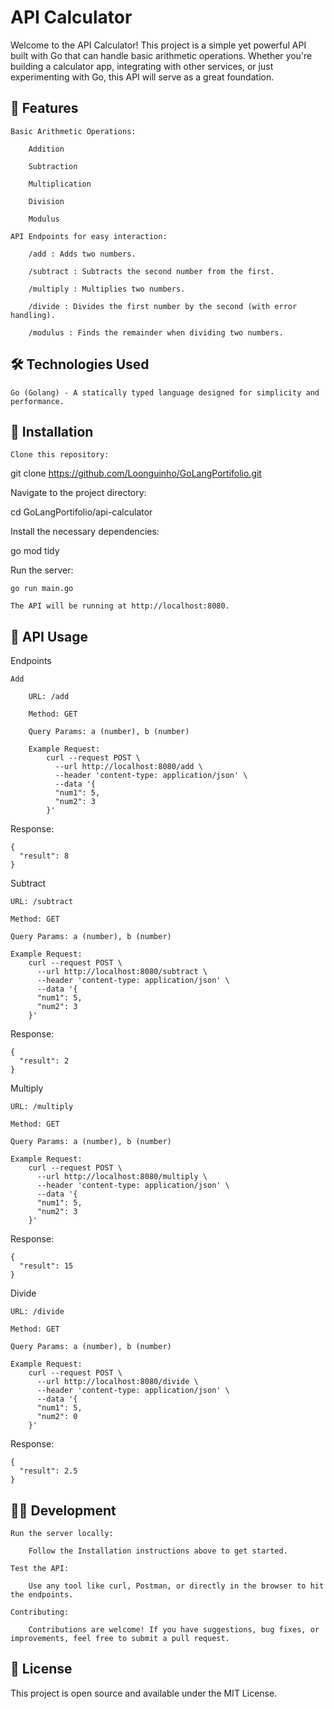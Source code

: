 # API Calculator

Welcome to the API Calculator! This project is a simple yet powerful API built with Go that can handle basic arithmetic operations. Whether you're building a calculator app, integrating with other services, or just experimenting with Go, this API will serve as a great foundation.

## 🚀 Features

    Basic Arithmetic Operations:

        Addition

        Subtraction

        Multiplication

        Division

        Modulus

    API Endpoints for easy interaction:

        /add : Adds two numbers.

        /subtract : Subtracts the second number from the first.

        /multiply : Multiplies two numbers.

        /divide : Divides the first number by the second (with error handling).

        /modulus : Finds the remainder when dividing two numbers.

## 🛠️ Technologies Used

    Go (Golang) - A statically typed language designed for simplicity and performance.

## 🔧 Installation

    Clone this repository:

git clone https://github.com/Loonguinho/GoLangPortifolio.git

Navigate to the project directory:

cd GoLangPortifolio/api-calculator

Install the necessary dependencies:

go mod tidy

Run the server:

    go run main.go

    The API will be running at http://localhost:8080.

## 📡 API Usage
Endpoints

    Add

        URL: /add

        Method: GET

        Query Params: a (number), b (number)

        Example Request:
            curl --request POST \
              --url http://localhost:8080/add \
              --header 'content-type: application/json' \
              --data '{
              "num1": 5,
              "num2": 3
            }'
        


Response:

    {
      "result": 8
    }

Subtract

    URL: /subtract

    Method: GET

    Query Params: a (number), b (number)

    Example Request:
        curl --request POST \
          --url http://localhost:8080/subtract \
          --header 'content-type: application/json' \
          --data '{
          "num1": 5,
          "num2": 3
        }'


Response:

    {
      "result": 2
    }

Multiply

    URL: /multiply

    Method: GET

    Query Params: a (number), b (number)

    Example Request:
        curl --request POST \
          --url http://localhost:8080/multiply \
          --header 'content-type: application/json' \
          --data '{
          "num1": 5,
          "num2": 3
        }'


Response:

    {
      "result": 15
    }

Divide

    URL: /divide

    Method: GET

    Query Params: a (number), b (number)

    Example Request:
        curl --request POST \
          --url http://localhost:8080/divide \
          --header 'content-type: application/json' \
          --data '{
          "num1": 5,
          "num2": 0
        }'


Response:

    {
      "result": 2.5
    }

## 🧑‍💻 Development

    Run the server locally:

        Follow the Installation instructions above to get started.

    Test the API:

        Use any tool like curl, Postman, or directly in the browser to hit the endpoints.

    Contributing:

        Contributions are welcome! If you have suggestions, bug fixes, or improvements, feel free to submit a pull request.

## 📜 License

This project is open source and available under the MIT License.
